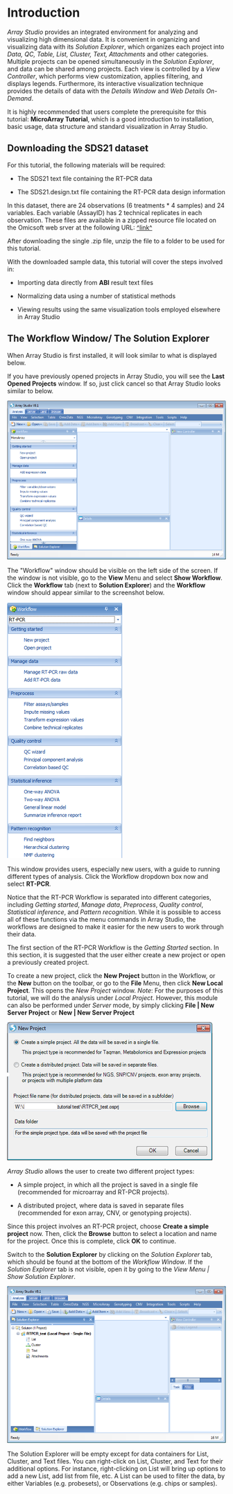 # Introduction

*Array Studio*
provides an integrated environment for analyzing and visualizing high dimensional data.
It is convenient in organizing and visualizing data with its *Solution Explorer*, which organizes each project into *Data, QC, Table, List, Cluster, Text, Attachments* and other categories. Multiple projects can be opened simultaneously in the *Solution Explorer*, and data can be shared among projects.
Each view is controlled by a *View Controller*, which performs view customization, applies filtering, and displays legends. Furthermore, its interactive visualization technique provides the details of data with the *Details Window* and *Web Details On-Demand*.

It is highly recommended that users complete the prerequisite for this tutorial: **MicroArray Tutorial**, which is a good introduction to
installation, basic usage, data structure and standard visualization in Array Studio.

## Downloading the SDS21 dataset

For this tutorial, the following materials will be required:

*   The SDS21 text file containing the RT-PCR data

*   The SDS21.design.txt file containing the RT-PCR data design information

In this dataset, there are 24 observations (6 treatments * 4 samples) and 24 variables. Each variable (AssayID) has 2 technical replicates in each observation. These files are available in a zipped resource file located on the Omicsoft web srver at the following URL:
[^link^](http://omicsoft.com/downloads/data/tutorial/RTPCR_sds21.zip )

After downloading the single .zip file, unzip the file to a folder to be used for this tutorial.

With the downloaded sample data, this tutorial will cover the steps involved in:

*   Importing data directly from **ABI** result text files

*   Normalizing data using a number of statistical methods

*   Viewing results using the same visualization tools employed elsewhere in Array Studio

## The Workflow Window/ The Solution Explorer

When Array Studio is first installed, it will look similar to what is displayed below.

If you have previously opened projects in Array Studio, you will see the **Last Opened Projects** window. If so, just click cancel so that Array Studio looks similar to below.

![NewImage_1_png](images/201510-1.png)

The "Workflow" window should be visible on the left side of the screen. If the window is not visible, go to the **View** Menu and select **Show Workflow**. Click the **Workflow** tab (next to **Solution Explorer**) and the **Workflow** window should appear similar to the screenshot below.

![image3_png](images/image3.png)

This window provides users, especially new users, with a  guide  to running different types of analysis. Click the Workflow dropdown box now and select **RT-PCR**.

Notice that the RT-PCR Workflow is separated into different categories, including *Getting started*, *Manage data*, *Preprocess*, *Quality control*, *Statistical inference*, and
*Pattern recognition*. While it is possible to access all of these functions via the menu commands in Array Studio, the workflows are designed to make it easier for the new users to work through their data.

The first section of the RT-PCR Workflow is the *Getting Started* section. In this section, it is suggested that the user either create a new project or open a previously created project.

To create a new project, click the **New Project** button in the Workflow, or the **New** button on the toolbar, or go to the **File** Menu, then click **New Local Project**. This opens the *New Project* window. *Note*: For the purposes of this tutorial, we will do the analysis under *Local Project*. However, this module can also be performed under *Server* mode, by simply clicking **File | New Server Project** or **New | New Server Project**

![NewImage_2_png](images/201510-2.png)

*Array Studio* allows the user to create two different project types:

*   A simple project, in which all the project is saved in a single file (recommended for microarray and
    RT-PCR projects).

*   A distributed project, where data is saved in separate files (recommended for exon array, CNV,
    or genotyping projects).

Since this project involves an RT-PCR project, choose **Create a simple project** now. Then, click the **Browse** button to select a location and name for the project. Once this is complete, click **OK** to continue.

Switch to the **Solution Explorer** by clicking on the *Solution Explorer* tab, which should be found at the bottom of the *Workflow Window*. If the *Solution Explorer* tab is not visible, open it by going to the *View Menu | Show Solution Explorer*.

![NewImage_3_png](images/201510-3.png)

The Solution Explorer will be empty except for data containers for List, Cluster, and Text files. You can right-click on List, Cluster, and Text for their additional options. For instance, right-clicking on List will bring up options to add a new List, add list from file, etc. A List can be used to filter the data, by either Variables (e.g. probesets), or Observations (e.g. chips or samples).

